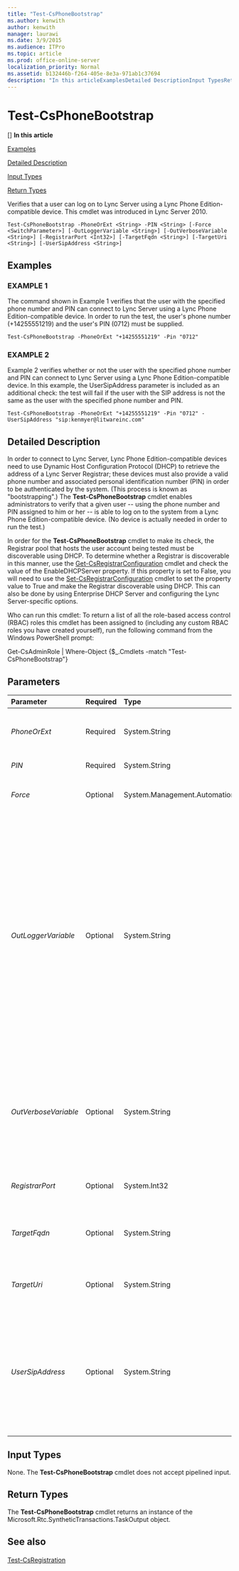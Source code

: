 ```yaml
---
title: "Test-CsPhoneBootstrap"
ms.author: kenwith
author: kenwith
manager: laurawi
ms.date: 3/9/2015
ms.audience: ITPro
ms.topic: article
ms.prod: office-online-server
localization_priority: Normal
ms.assetid: b132446b-f264-405e-8e3a-971ab1c37694
description: "In this articleExamplesDetailed DescriptionInput TypesReturn Types"
---
```


# Test-CsPhoneBootstrap
[]
 **In this article**
  
[Examples](#sectionSection0)
  
[Detailed Description](#sectionSection1)
  
[Input Types](#sectionSection2)
  
[Return Types](#sectionSection3)
  
Verifies that a user can log on to Lync Server using a Lync Phone Edition-compatible device. This cmdlet was introduced in Lync Server 2010.
  
```
Test-CsPhoneBootstrap -PhoneOrExt <String> -PIN <String> [-Force <SwitchParameter>] [-OutLoggerVariable <String>] [-OutVerboseVariable <String>] [-RegistrarPort <Int32>] [-TargetFqdn <String>] [-TargetUri <String>] [-UserSipAddress <String>]
```

## Examples
<a name="sectionSection0"> </a>

### EXAMPLE 1

The command shown in Example 1 verifies that the user with the specified phone number and PIN can connect to Lync Server using a Lync Phone Edition-compatible device. In order to run the test, the user's phone number (+14255551219) and the user's PIN (0712) must be supplied.
  
```
Test-CsPhoneBootstrap -PhoneOrExt "+14255551219" -Pin "0712"
```

### EXAMPLE 2

Example 2 verifies whether or not the user with the specified phone number and PIN can connect to Lync Server using a Lync Phone Edition-compatible device. In this example, the UserSipAddress parameter is included as an additional check: the test will fail if the user with the SIP address is not the same as the user with the specified phone number and PIN.
  
```
Test-CsPhoneBootstrap -PhoneOrExt "+14255551219" -Pin "0712" -UserSipAddress "sip:kenmyer@litwareinc.com"
```

## Detailed Description
<a name="sectionSection1"> </a>

In order to connect to Lync Server, Lync Phone Edition-compatible devices need to use Dynamic Host Configuration Protocol (DHCP) to retrieve the address of a Lync Server Registrar; these devices must also provide a valid phone number and associated personal identification number (PIN) in order to be authenticated by the system. (This process is known as "bootstrapping".) The **Test-CsPhoneBootstrap** cmdlet enables administrators to verify that a given user -- using the phone number and PIN assigned to him or her -- is able to log on to the system from a Lync Phone Edition-compatible device. (No device is actually needed in order to run the test.) 
  
In order for the **Test-CsPhoneBootstrap** cmdlet to make its check, the Registrar pool that hosts the user account being tested must be discoverable using DHCP. To determine whether a Registrar is discoverable in this manner, use the [Get-CsRegistrarConfiguration](get-csregistrarconfiguration.md) cmdlet and check the value of the EnableDHCPServer property. If this property is set to False, you will need to use the [Set-CsRegistrarConfiguration](set-csregistrarconfiguration.md) cmdlet to set the property value to True and make the Registrar discoverable using DHCP. This can also be done by using Enterprise DHCP Server and configuring the Lync Server-specific options. 
  
Who can run this cmdlet: To return a list of all the role-based access control (RBAC) roles this cmdlet has been assigned to (including any custom RBAC roles you have created yourself), run the following command from the Windows PowerShell prompt:
  
Get-CsAdminRole | Where-Object {$_.Cmdlets -match "Test-CsPhoneBootstrap"}
  
## Parameters
<a name="sectionSection1"> </a>

|**Parameter**|**Required**|**Type**|**Description**|
|:-----|:-----|:-----|:-----|
| _PhoneOrExt_ <br/> |Required  <br/> |System.String  <br/> |Telephone number or extension of the user account being tested. For example: -PhoneOrExt "+14255551219".  <br/> |
| _PIN_ <br/> |Required  <br/> |System.String  <br/> |PIN of the user account being tested.  <br/> |
| _Force_ <br/> |Optional  <br/> |System.Management.Automation.SwitchParameter  <br/> |Suppresses the display of any non-fatal error message that might occur when running the command.  <br/> |
| _OutLoggerVariable_ <br/> |Optional  <br/> |System.String  <br/> |When present, detailed output from running the cmdlet will be stored in the specified variable. This variable includes a pair of methods - ToHTML and ToXML - that can then be used to save that output to either an HTML or an XML file.  <br/> To store output in a logger variable named $TestOutput use the following syntax:  <br/> -OutLoggerVariable TestOutput  <br/> Note: Do not use prepend a $ character when specifying the variable name.To save the information stored in the logger variable to an HTML file, use a command similar to this:  <br/> $TestOutput.ToHTML() \> C:\Logs\TestOutput.html  <br/> To save the information stored in the logger variable to an XML file, use a command similar to this:  <br/> $TestOutput.ToXML() \> C:\Logs\TestOutput.xml  <br/> |
| _OutVerboseVariable_ <br/> |Optional  <br/> |System.String  <br/> |When present, detailed output from running the cmdlet will be stored in the specified variable. For example, to store output in a variable named $TestOutput use the following syntax:  <br/> -OutVerboseVariable TestOutput  <br/> Do not prepend a $ character when specifying the variable name.  <br/> |
| _RegistrarPort_ <br/> |Optional  <br/> |System.Int32  <br/> |SIP port used by the Registrar service. This parameter is not required if the Registrar uses the default port 5061.  <br/> |
| _TargetFqdn_ <br/> |Optional  <br/> |System.String  <br/> |Fully qualified domain name (FQDN) of the Registrar pool that hosts the user account to be tested. If not specified, then DHCP discovery will be used to locate the Registrar pool.  <br/> |
| _TargetUri_ <br/> |Optional  <br/> |System.String  <br/> |URL of the certificate provisioning service. If this parameter is not included, then the DHCP discovery will be used to locate the target URI.  <br/> |
| _UserSipAddress_ <br/> |Optional  <br/> |System.String  <br/> |SIP address for the user account used in the text; for example: -UserSipAddress "sip:kenmyer@litwareinc.com". The UserSipAddress parameter must reference the supplied phone number and PIN; the test will fail if the included phone number and PIN do not belong to the user specified by the UserSipAddress parameter. Note that the SIP address must include the "sip:" prefix.  <br/> |
   
## Input Types
<a name="sectionSection2"> </a>

None. The **Test-CsPhoneBootstrap** cmdlet does not accept pipelined input. 
  
## Return Types
<a name="sectionSection3"> </a>

The **Test-CsPhoneBootstrap** cmdlet returns an instance of the Microsoft.Rtc.SyntheticTransactions.TaskOutput object. 
  
## See also
<a name="sectionSection3"> </a>

#### 

[Test-CsRegistration](test-csregistration.md)


